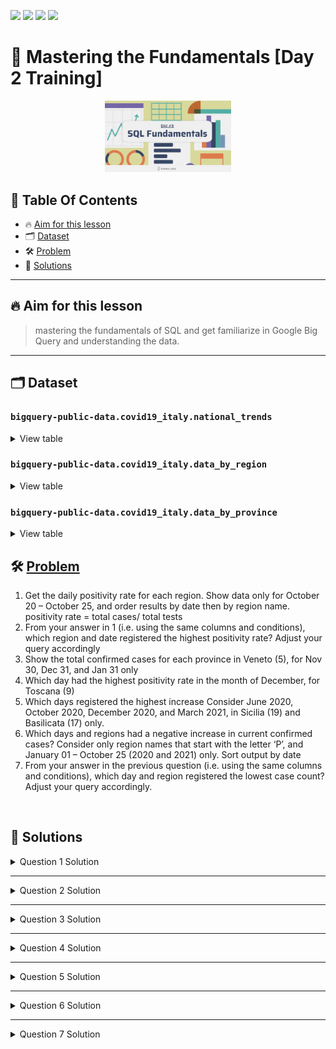 <a href="https://github.com/Donard20" target="_blank"><img src="https://img.shields.io/badge/View-My%20Profile-informational?style=for-the-badge&logo=github"></a>   <a href="https://github.com/Donard20?tab=repositories" target="_blank"><img src="https://img.shields.io/badge/View-My%20Repositories-yellow?style=for-the-badge&logo=github"></a>   <a href="https://github.com/Donard20/Eskwelabs-SQL-Training-for-Public-" target="_blank"><img src="https://img.shields.io/badge/View-This%20Repository-green?style=for-the-badge&logo=github"></a>  <img src="https://img.shields.io/badge/View-LinkedIn-green?style=social&logo=linkedin"></a>

# 📜 Mastering the Fundamentals [Day 2 Training]
<p align="center">
<img src="https://github.com/Donard20/Eskwelabs-SQL-Training-for-Public-/blob/main/IMG/D2.png" width=40% height=40%>

## 📖 Table Of Contents
* 🔥 [Aim for this lesson](#aim)
* 🗂️ [Dataset](#dataset)
* 🛠️ [Problem ](#problem-statement)
* 🚀 [Solutions](#solutions)

---

## 🔥 Aim for this lesson

> mastering the fundamentals of SQL and get familiarize in Google Big Query and  understanding the data.
 

---

  ## 🗂️ Dataset
 
### **```bigquery-public-data.covid19_italy.national_trends```**

<details>
<summary>
View table
</summary>
<p align="center">
<img src="https://github.com/Donard20/Eskwelabs-SQL-Training-for-Public-/blob/main/IMG/national_trend.png" width=50% height=50%>


 </details>
  
  ### **```bigquery-public-data.covid19_italy.data_by_region```**

<details>
<summary>
View table
</summary>
<p align="center">
<img src="https://github.com/Donard20/Eskwelabs-SQL-Training-for-Public-/blob/main/IMG/data_region.png" width=50% height=50%>


 </details>
  
  
   ### **```bigquery-public-data.covid19_italy.data_by_province```**

<details>
<summary>
View table
</summary>
<p align="center">
<img src="https://github.com/Donard20/Eskwelabs-SQL-Training-for-Public-/blob/main/IMG/data_prov.png" width=50% height=50%>


 </details>

## 🛠️ [Problem ](#problem-statement)

1. Get the daily positivity rate for each region. Show data only for October 20 – October 25,
 and order results by date then by region name. 
positivity rate = total cases/ total tests
2. From your answer in 1 (i.e. using the same columns and conditions),
 which region and date registered the highest positivity rate? Adjust your query accordingly
3. Show the total confirmed cases for each province in Veneto (5), for Nov 30, Dec 31, and Jan 31 only 
4. Which day had the highest positivity rate in the month of December, for Toscana (9)
5. Which days registered the highest increase Consider 
 June 2020, October 2020, December 2020, and March 2021, 
 in Sicilia (19) and Basilicata (17) only.
6. Which days and regions had a negative increase in current confirmed cases? 
Consider only region names that start with the letter ‘P’, and 
January 01 – October 25 (2020 and 2021) only. Sort output by date
7. From your answer in the previous question (i.e. using the same columns and conditions),
 which day and region registered the lowest case count? Adjust your query accordingly. 


 <br />
  
<!-- https://www.tablesgenerator.com/markdown_tables -->
## 🚀 Solutions
 

<details>
<summary>
Question 1 Solution
</summary>
 
### **Q1. Get the daily positivity rate for each region. Show data only for October 20 – October 25, and order results by date then by region name. positivity rate = total cases/ total tests**
```sql
SELECT 
    R.date 
    , R.region_code
    , R.region_name 
    , R.total_confirmed_cases/R.tests_performed AS positivity_rate 
FROM 
    `bigquery-public-data.covid19_italy.data_by_region` R
WHERE 
    DATE(R.date) BETWEEN DATE('2020-10-20') AND DATE('2020-10-25')
ORDER BY 
    1 ASC, 3 ASC;
``` 
 
| date                 | region_code | region_name           | positivity_rate      |
|----------------------|-------------|-----------------------|----------------------|
| 2020-10-20T17:00:00Z | 13          | Abruzzo               | 0.026130564842512756 |
| 2020-10-20T17:00:00Z | 17          | Basilicata            | 0.01456687671962368  |
| 2020-10-20T17:00:00Z | 18          | Calabria              | 0.012208487845076227 |
| 2020-10-20T17:00:00Z | 15          | Campania              | 0.036401562818801983 |
| 2020-10-20T17:00:00Z | 8           | Emilia-Romagna        | 0.029943430582631426 |
| 2020-10-20T17:00:00Z | 6           | Friuli Venezia Giulia | 0.013759128173867608 |
| 2020-10-20T17:00:00Z | 12          | Lazio                 | 0.022911772251026141 |

</details>

 
---
 
<details>
<summary>
Question 2 Solution
</summary>

### **Q2. From your answer in 1 (i.e. using the same columns and conditions), which region and date registered the highest positivity rate? Adjust your query accordingly**
```sql
SELECT 
    R.date 
    , R.region_code
    , R.region_name 
    , R.total_confirmed_cases/R.tests_performed AS positivity_rate 
FROM 
    `bigquery-public-data.covid19_italy.data_by_region` R
WHERE 
    DATE(R.date) BETWEEN DATE('2021-10-20') AND DATE('2021-10-25')
ORDER BY 
    4 DESC 
LIMIT 1
``` 
  
| date                 | region_code | region_name | positivity_rate      |
|----------------------|-------------|-------------|----------------------|
| 2021-10-20T17:00:00Z | 11          | Marche      | 0.071956306616332011 |

 
</details>

---
 
<details>
<summary>
Question 3 Solution
</summary>

### **Q3. Show the total confirmed cases for each province in Veneto (5), for Nov 30, Dec 31, and Jan 31 onlyy**
```sql
SELECT 
    P.date 
    , P.region_code 
    , P.name 
    , P.province_code
    , P.province_name 
    , P.confirmed_cases
FROM 
    `bigquery-public-data.covid19_italy.data_by_province` P 
WHERE 
    P.region_code = '5'
    AND (DATE(P.date) = DATE('2020-11-30') 
        OR DATE(P.date) = DATE('2020-12-31')
        OR DATE(P.date) = DATE('2021-01-31'));
``` 
  
| date                 | region_code | name   | province_code | province_name                        | confirmed_cases |
|----------------------|-------------|--------|---------------|--------------------------------------|-----------------|
| 2020-11-30T17:00:00Z | 5           | Veneto | 899           | Fuori Regione / Provincia Autonoma   | 2461            |
| 2020-12-31T17:00:00Z | 5           | Veneto | 899           | Fuori Regione / Provincia Autonoma   | 3541            |
| 2021-01-31T17:00:00Z | 5           | Veneto | 899           | Fuori Regione / Provincia Autonoma   | 4199            |
| 2020-11-30T17:00:00Z | 5           | Veneto | 999           | In fase di definizione/aggiornamento | 358             |
| 2020-12-31T17:00:00Z | 5           | Veneto | 999           | In fase di definizione/aggiornamento | 548             |
| 2021-01-31T17:00:00Z | 5           | Veneto | 999           | In fase di definizione/aggiornamento | 597             |
| 2020-11-30T17:00:00Z | 5           | Veneto | 24            | Vicenza                              | 25962           |
| 2020-12-31T17:00:00Z | 5           | Veneto | 24            | Vicenza                              | 43116           |
| 2021-01-31T17:00:00Z | 5           | Veneto | 24            | Vicenza                              | 51279           |

</details>

 ---
 
<details>
<summary>
Question 4 Solution
</summary>
 
### **Q4. Which day had the highest positivity rate in the month of December, for Toscana (9)**
```sql
SELECT 
    R.date 
    , R.region_code
    , R.region_name 
    , R.total_confirmed_cases/R.tests_performed AS positivity_rate
FROM 
    `bigquery-public-data.covid19_italy.data_by_region` R 
WHERE 
    DATE(R.date) BETWEEN DATE('2020-12-01') AND DATE('2020-12-31')
    AND R.region_code = '9'
ORDER BY 
    4 DESC 
LIMIT 
    1;
``` 
  
| date                 | region_code | region_name | positivity_rate    |
|----------------------|-------------|-------------|--------------------|
| 2020-12-01T17:00:00Z | 9           | Toscana     | 0.0659685717888808 |

</details>

 ---
 
<details>
<summary>
Question 5 Solution
</summary>
 
### **Q5. Which days registered the highest increase Consider June 2020, October 2020, December 2020, and March 2021, in Sicilia (19) and Basilicata (17) only**
```sql
SELECT 
    R.date 
    , R.region_code
    , R.region_name 
    , R.new_current_confirmed_cases
FROM 
    `bigquery-public-data.covid19_italy.data_by_region` R 
WHERE 
    (DATE(R.date) BETWEEN DATE('2020-06-01') AND DATE('2020-06-30')
    OR DATE(R.date) BETWEEN DATE('2020-09-01') AND DATE('2020-09-30')
    OR DATE(R.date) BETWEEN DATE('2020-12-01') AND DATE('2020-12-31')
    OR DATE(R.date) BETWEEN DATE('2021-03-01') AND DATE('2021-03-31'))
    AND R.region_code IN ('17','19')
ORDER BY 
    4 DESC  
LIMIT 
    1
``` 
  
| date                 | region_code | region_name | new_current_confirmed_cases |
|----------------------|-------------|-------------|-----------------------------|
| 2021-03-31T17:00:00Z | 19          | Sicilia     | 1272                        |

 </details>

 ---
 
<details>
<summary>
Question 6 Solution
</summary>
 
### **Q6. Which days and regions had a negative increase in current confirmed cases? Consider only region names that start with the letter ‘P’, and January 01 – October 25 (2020 and 2021) only. Sort output by date**
```sql
SELECT 
    R.date 
    , R.region_code
    , R.region_name 
    , R.new_current_confirmed_cases
FROM 
    `bigquery-public-data.covid19_italy.data_by_region` R 
WHERE 
    (DATE(R.date) BETWEEN DATE('2020-06-01') AND DATE('2020-06-30')
    OR DATE(R.date) BETWEEN DATE('2020-09-01') AND DATE('2020-09-30')
    OR DATE(R.date) BETWEEN DATE('2020-12-01') AND DATE('2020-12-31')
    OR DATE(R.date) BETWEEN DATE('2021-03-01') AND DATE('2021-03-31'))
    AND R.region_code IN ('17','19')
ORDER BY 
    4 DESC  
LIMIT 
    1
``` 
| date                 | region_code | region_name  | new_current_confirmed_cases |
|----------------------|-------------|--------------|-----------------------------|
| 2020-02-27T18:00:00Z | 1           | Piemonte     | -1                          |
| 2020-03-09T18:00:00Z | 1           | Piemonte     | -18                         |
| 2020-04-01T17:00:00Z | 21          | P.A. Bolzano | -30                         |
| 2020-04-04T17:00:00Z | 21          | P.A. Bolzano | -8                          |
| 2020-04-08T17:00:00Z | 21          | P.A. Bolzano | -20                         |
| 2020-04-11T17:00:00Z | 21          | P.A. Bolzano | -48                         |
| 2020-04-13T17:00:00Z | 22          | P.A. Trento  | -2                          |

 
 </details>

 ---
 
<details>
<summary>
Question 7 Solution
</summary>
 
### **Q7. From your answer in the previous question (i.e. using the same columns and conditions), which day and region registered the lowest case count? Adjust your query accordingly.**
```sql
SELECT 
    R.date 
    , R.region_code 
    , R.region_name 
    , R.new_current_confirmed_cases
FROM 
    `bigquery-public-data.covid19_italy.data_by_region` R
WHERE 
    R.region_name LIKE 'P%'
    AND (DATE(R.date) BETWEEN DATE('2021-01-01') AND DATE('2021-10-25')
    OR DATE(R.date) BETWEEN DATE('2020-01-01') AND DATE('2020-10-25'))
    AND new_current_confirmed_cases < 0 
ORDER BY 
    4 ASC 
LIMIT 1 
``` 
| date                 | region_code | region_name  | new_current_confirmed_cases |
|----------------------|-------------|--------------|-----------------------------|
| 2021-01-31T17:00:00Z | 21          | P.A. Bolzano | -10713                      |
  
 </details>

  
  
  
  
  
  
  
  
  
  

